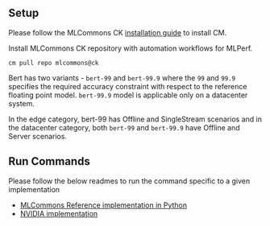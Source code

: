 ## Setup
Please follow the MLCommons CK [installation guide](https://github.com/mlcommons/ck/blob/master/docs/installation.md) to install CM.

Install MLCommons CK repository with automation workflows for MLPerf.

```
cm pull repo mlcommons@ck
```

Bert has two variants - `bert-99` and `bert-99.9` where the `99` and `99.9` specifies the required accuracy constraint with respect to the reference floating point model. `bert-99.9` model is applicable only on a datacenter system.

In the edge category, bert-99 has Offline and SingleStream scenarios and in the datacenter category, both `bert-99` and `bert-99.9` have Offline and Server scenarios.


## Run Commands
Please follow the below readmes to run the command specific to a given implementation

* [MLCommons Reference implementation in Python](README_reference.md)
* [NVIDIA implementation](README_nvidia.md)
